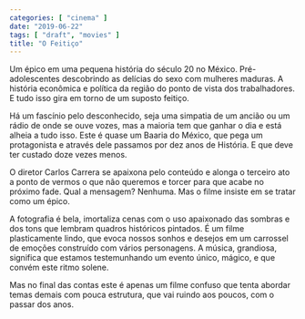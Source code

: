 ```yaml
---
categories: [ "cinema" ]
date: "2019-06-22"
tags: [ "draft", "movies" ]
title: "O Feitiço"
---
```

Um épico em uma pequena história do século 20 no
México. Pré-adolescentes descobrindo as delícias do sexo com mulheres
maduras. A história econômica e política da região do ponto de vista
dos trabalhadores. E tudo isso gira em torno de um suposto feitiço.

Há um fascínio pelo desconhecido, seja uma simpatia de um ancião ou
um rádio de onde se ouve vozes, mas a maioria tem que ganhar o dia e
está alheia a tudo isso. Este é quase um Baaria do México, que pega
um protagonista e através dele passamos por dez anos de História. E
que deve ter custado doze vezes menos.

O diretor Carlos Carrera se apaixona pelo conteúdo e alonga o terceiro
ato a ponto de vermos o que não queremos e torcer para que acabe no
próximo fade. Qual a mensagem? Nenhuma. Mas o filme insiste em se tratar
como um épico.

A fotografia é bela, imortaliza cenas com o uso apaixonado das sombras
e dos tons que lembram quadros históricos pintados. É um filme
plasticamente lindo, que evoca nossos sonhos e desejos em um carrossel
de emoções construído com vários personagens. A música, grandiosa,
significa que estamos testemunhando um evento único, mágico, e que
convém este ritmo solene.

Mas no final das contas este é apenas um filme confuso que tenta
abordar temas demais com pouca estrutura, que vai ruindo aos poucos,
com o passar dos anos.
